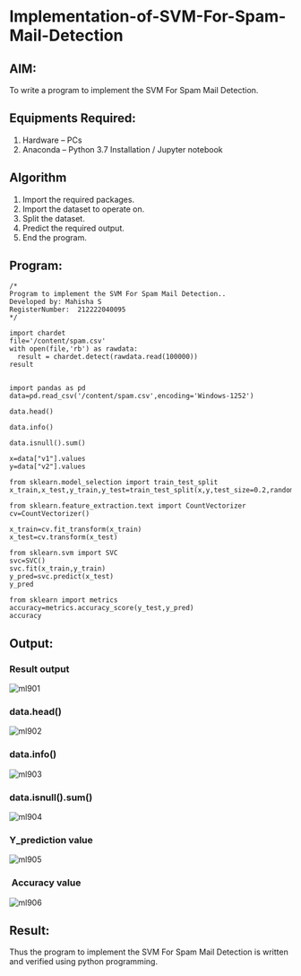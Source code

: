 # Implementation-of-SVM-For-Spam-Mail-Detection

## AIM:
To write a program to implement the SVM For Spam Mail Detection.

## Equipments Required:
1. Hardware – PCs
2. Anaconda – Python 3.7 Installation / Jupyter notebook

## Algorithm
1. Import the required packages.
2. Import the dataset to operate on.
3. Split the dataset.
4. Predict the required output.
5. End the program.
## Program:
```
/*
Program to implement the SVM For Spam Mail Detection..
Developed by: Mahisha S
RegisterNumber:  212222040095
*/

import chardet
file='/content/spam.csv'
with open(file,'rb') as rawdata:
  result = chardet.detect(rawdata.read(100000))
result


import pandas as pd
data=pd.read_csv('/content/spam.csv',encoding='Windows-1252')

data.head()

data.info()

data.isnull().sum()

x=data["v1"].values
y=data["v2"].values

from sklearn.model_selection import train_test_split
x_train,x_test,y_train,y_test=train_test_split(x,y,test_size=0.2,random_state=0)

from sklearn.feature_extraction.text import CountVectorizer
cv=CountVectorizer()

x_train=cv.fit_transform(x_train)
x_test=cv.transform(x_test)

from sklearn.svm import SVC
svc=SVC()
svc.fit(x_train,y_train)
y_pred=svc.predict(x_test)
y_pred

from sklearn import metrics
accuracy=metrics.accuracy_score(y_test,y_pred)
accuracy

```

## Output:
### Result output

![ml901](https://github.com/A-Thiyagarajan/Implementation-of-SVM-For-Spam-Mail-Detection/assets/118707693/1be2e57f-2501-41c0-862a-19bd02626dc6)
###  data.head()

![ml902](https://github.com/A-Thiyagarajan/Implementation-of-SVM-For-Spam-Mail-Detection/assets/118707693/afdcd24d-f5f0-48e8-ac1f-6fa351dc640d)
###  data.info()


![ml903](https://github.com/A-Thiyagarajan/Implementation-of-SVM-For-Spam-Mail-Detection/assets/118707693/56281d06-3be6-42b9-b41c-6022904ee09f)
### data.isnull().sum()

![ml904](https://github.com/A-Thiyagarajan/Implementation-of-SVM-For-Spam-Mail-Detection/assets/118707693/d5bb37c1-052e-46c8-b99f-ef52ad4996bb)
### Y_prediction value

![ml905](https://github.com/A-Thiyagarajan/Implementation-of-SVM-For-Spam-Mail-Detection/assets/118707693/c709b158-e17a-497d-923b-122cff2eff12)
###  Accuracy value
![ml906](https://github.com/A-Thiyagarajan/Implementation-of-SVM-For-Spam-Mail-Detection/assets/118707693/d2dbf4c8-9e19-4d3a-ab23-ecb68d490c99)



## Result:
Thus the program to implement the SVM For Spam Mail Detection is written and verified using python programming.
